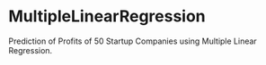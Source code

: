 # MultipleLinearRegression
Prediction of Profits of 50 Startup Companies using Multiple Linear Regression.
